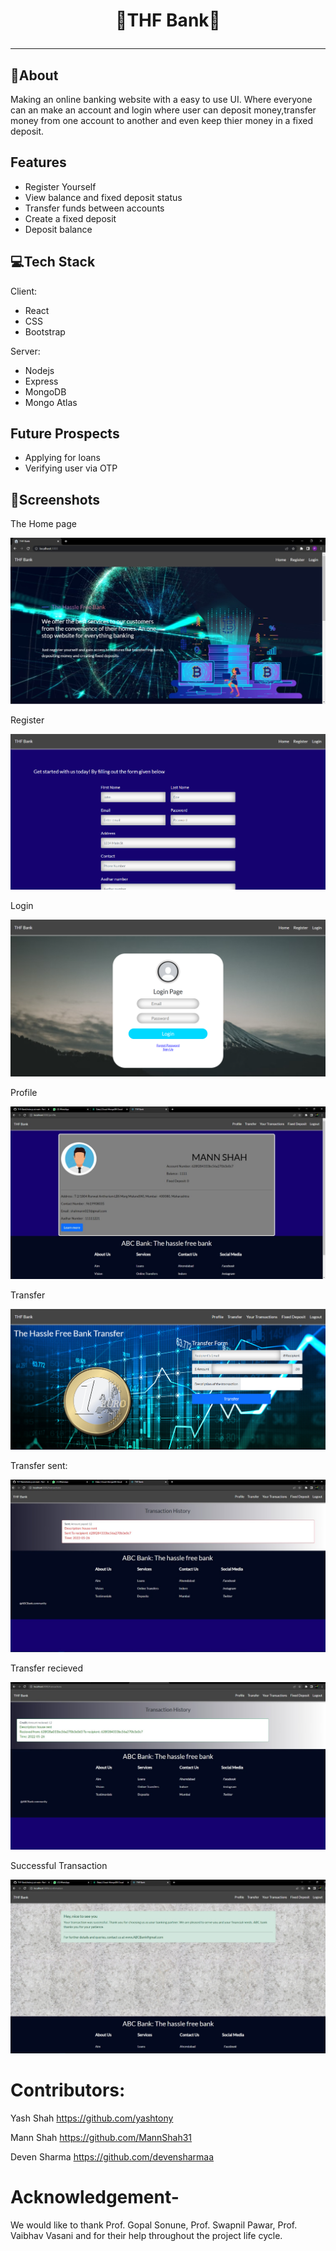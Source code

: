 <p>
<h1 align = "center" > <strong>🏦THF Bank🏦 </strong> <br>
 <hr>
</p>

## 📝About
Making an online banking website with a easy to use UI. Where everyone can an make an account and login where user can deposit money,transfer money from one account to another and even keep thier money in a fixed deposit.

## Features
 
 - Register Yourself
 - View balance and fixed deposit status
 - Transfer funds between accounts
 - Create a fixed deposit
 - Deposit balance

## 💻Tech Stack

Client: 
 - React 
 - CSS 
 - Bootstrap

Server: 
 - Nodejs 
 - Express 
 - MongoDB
 - Mongo Atlas

## Future Prospects
 - Applying for loans
 - Verifying user via OTP

## 📸Screenshots

The Home page

![App Screenshot](https://github.com/AayushM8/THF-Bank/blob/main/client/src/assets/Home.jpeg)

Register

![App Screenshot](https://github.com/AayushM8/THF-Bank/blob/main/client/src/assets/Register.jpg)

Login

![App Screenshot](https://github.com/AayushM8/THF-Bank/blob/main/client/src/assets/Login.jpg)

Profile

![App Screenshot](https://github.com/AayushM8/THF-Bank/blob/main/client/src/assets/profile.jpg)

Transfer

![App Screenshot](https://github.com/AayushM8/THF-Bank/blob/main/client/src/assets/Transfer.jpg)
 
 Transfer sent:

 ![App Screenshot](https://github.com/AayushM8/THF-Bank/blob/main/client/src/assets/transactionssent.jpg)
 
 Transfer recieved
 
 ![App Screenshot](https://github.com/AayushM8/THF-Bank/blob/main/client/src/assets/transactionrecieved.jpg)
 
 Successful Transaction
 
 ![App Screenshot](https://github.com/AayushM8/THF-Bank/blob/main/client/src/assets/successful.jpg)
 
# Contributors:
Yash Shah https://github.com/yashtony 


Mann Shah https://github.com/MannShah31


Deven Sharma https://github.com/devensharmaa

# Acknowledgement-
We would like to thank Prof. Gopal Sonune, Prof. Swapnil Pawar, Prof. Vaibhav Vasani and  for their help throughout the project life cycle.